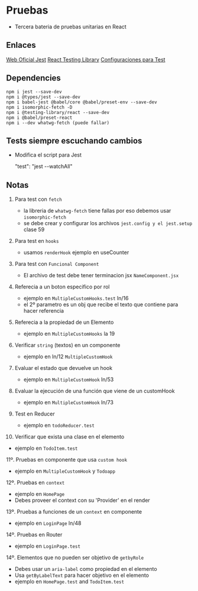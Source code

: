 # Pruebas

- Tercera bateria de pruebas unitarias en React

## Enlaces

[Web Oficial Jest](https://jestjs.io/)
[React Testing Library](https://testing-library.com/docs/react-testing-library/intro)
[Configuraciones para Test](https://gist.github.com/Klerith/ca7e57fae3c9ab92ad08baadc6c26177)

## Dependencies

    npm i jest --save-dev
    npm i @types/jest --save-dev
    npm i babel-jest @babel/core @babel/preset-env --save-dev 
    npm i isomorphic-fetch -D 
    npm i @testing-library/react --save-dev 
    npm i @babel/preset-react
    npm i --dev whatwg-fetch (puede fallar)

## Tests siempre escuchando cambios

- Modifica el script para Jest

    "test": "jest --watchAll"

## Notas

1. Para test con `fetch`
   - la libreria de `whatwg-fetch` tiene fallas por eso debemos usar `isomorphic-fetch`
   - se debe crear y configurar los archivos `jest.config y el jest.setup` clase 59

2. Para test en `hooks`
   - usamos `renderHook` ejemplo en useCounter

3. Para test con `Funcional Component`
   - El archivo de test debe tener terminacion jsx `NameComponent.jsx`

4. Referecia a un boton especifico por rol
   - ejemplo en `MultipleCustomHooks.test` ln/16
   - el 2º parametro es un obj que recibe el texto que contiene para hacer referencia

5. Referecia a la propiedad de un Elemento
   - ejemplo en `MultipleCustomHooks` la 19

6. Verificar `string` (textos) en un componente
   - ejemplo en ln/12 `MultipleCustomHook`

7. Evaluar el estado que devuelve un hook
   - ejemplo en `MultipleCustomHook` ln/53

8. Evaluar la ejecución de una función que viene de un customHook
   - ejemplo en `MultipleCustomHook` ln/73

9. Test en Reducer
   - ejemplo en `todoReducer.test`

10. Verificar que exista una clase en el elemento

- ejemplo en `TodoItem.test`

11º. Pruebas en componente que usa `custom hook`

- ejemplo en `MultipleCustomHook` y `Todoapp`

12º. Pruebas en `context`

- ejemplo en `HomePage`
- Debes proveer el context con su 'Provider' en el render

13º. Pruebas a funciones de un `context` en componente

- ejemplo en `LoginPage` ln/48

14º. Pruebas en Router

- ejemplo en `LoginPage.test`

14º. Elementos que no pueden ser objetivo de `getbyRole`

- Debes usar un `aria-label` como propiedad en el elemento
- Usa `getByLabelText` para hacer objetivo en el elemento
- ejemplo en `HomePage.test` and `TodoItem.test`
